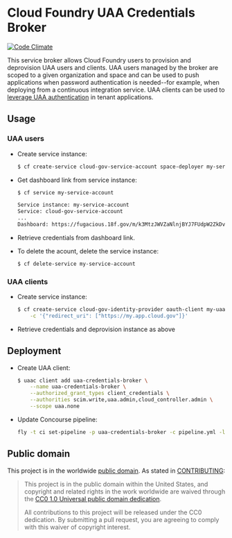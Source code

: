 Cloud Foundry UAA Credentials Broker
=====================================
[![Code Climate](https://codeclimate.com/github/cloudfoundry-community/uaa-credentials-broker/badges/gpa.svg)](https://codeclimate.com/github/cloudfoundry-community/uaa-credentials-broker)

This service broker allows Cloud Foundry users to provision and deprovision UAA users and clients. UAA users managed by the broker are scoped to a given organization and space and can be used to push applications when password authentication is needed--for example, when deploying from a continuous integration service. UAA clients can be used to [leverage UAA authentication](https://cloud.gov/docs/apps/leveraging-authentication/) in tenant applications.

## Usage

### UAA users

* Create service instance:

    ```bash
    $ cf create-service cloud-gov-service-account space-deployer my-service-account
    ```

* Get dashboard link from service instance:

    ```bash
    $ cf service my-service-account

    Service instance: my-service-account
    Service: cloud-gov-service-account
    ...
    Dashboard: https://fugacious.18f.gov/m/k3MtzJWVZaNlnjBYJ7FUdpW2ZkDvhmQz
    ```

* Retrieve credentials from dashboard link.

* To delete the acount, delete the service instance:

    ```bash
    $ cf delete-service my-service-account
    ```

### UAA clients

* Create service instance:

    ```bash
    $ cf create-service cloud-gov-identity-provider oauth-client my-uaa-client \
        -c '{"redirect_uri": ["https://my.app.cloud.gov"]}'
    ```

* Retrieve credentials and deprovision instance as above

## Deployment

* Create UAA client:

    ```bash
    $ uaac client add uaa-credentials-broker \
        --name uaa-credentials-broker \
        --authorized_grant_types client_credentials \
        --authorities scim.write,uaa.admin,cloud_controller.admin \
        --scope uaa.none
    ```

* Update Concourse pipeline:

    ```bash
    fly -t ci set-pipeline -p uaa-credentials-broker -c pipeline.yml -l credentials.yml
    ```

## Public domain

This project is in the worldwide [public domain](LICENSE.md). As stated in [CONTRIBUTING](CONTRIBUTING.md):

> This project is in the public domain within the United States, and copyright and related rights in the work worldwide are waived through the [CC0 1.0 Universal public domain dedication](https://creativecommons.org/publicdomain/zero/1.0/).
>
> All contributions to this project will be released under the CC0 dedication. By submitting a pull request, you are agreeing to comply with this waiver of copyright interest.
